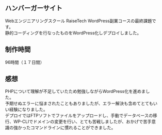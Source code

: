 ## ハンバーガーサイト
Webエンジニアリングスクール RaiseTech WordPress副業コースの最終課題です。  
静的コーディングを行なったものをWordPress化しデプロイしました。

## 制作時間
96時間（１７日間）

## 感想
PHPについて理解が不足していたため勉強しながらWordPress化を進めました。  
予期せぬエラーに悩まされたこともありましたが、エラー解決も含めてとてもいい経験になりました。  
デプロイではFTPソフトでファイルをアップロードし、手動でデータベースの移行、WP-CLIでドメインの変更を行い、とても苦戦しましたが、おかげで苦手意識の強かったコマンドラインに慣れることができました。
